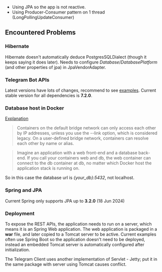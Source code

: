 - Using JPA so the app is not reactive. 
- Using Producer-Consumer pattern on 1 thread (LongPollingUpdateConsumer)

## Encountered Problems

### Hibernate
Hibernate doesn't automatically deduce PostgresSQLDialect (though it keeps saying it does later). Needs to configure _Database_/_DatabasePlatform_ (and other properties of jpa) in JpaVendorAdapter.

### Telegram Bot APIs
Latest versions have lots of changes, recommend to see [examples](https://github.com/rubenlagus/TelegramBotsExample/tree/master). Current stable version for all dependencies is **7.2.0**.

### Database host in Docker
[Explanation](https://docs.docker.com/network/drivers/bridge/#differences-between-user-defined-bridges-and-the-default-bridge)

>Containers on the default bridge network can only access each other by IP addresses, unless you use the --link option, which is considered legacy. On a user-defined bridge network, containers can resolve each other by name or alias.

>Imagine an application with a web front-end and a database back-end. If you call your containers web and db, the web container can connect to the db container at db, no matter which Docker host the application stack is running on.

So in this case the database url is _{your_db}:5432_, not localhost.

### Spring and JPA
Current Spring only supports JPA up to **3.2.0** (18 Jun 2024)

### Deployment

To expose the REST APIs, the application needs to run on a server, which means it is an Spring Web application. The web application is packaged in a **war** file, and later copied to a Tomcat server to be active. Current examples often use Spring Boot so the application doesn't need to be deployed, instead an embedded Tomcat server is automatically configured after initialization.

The Telegram Client uses another implementation of Servlet - Jetty; put it in the same package with server using Tomcat causes conflict.


